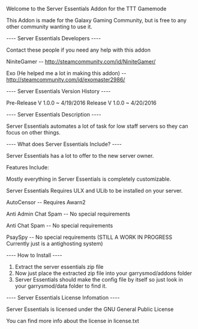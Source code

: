 Welcome to the Server Essentials Addon for the TTT Gamemode

This Addon is made for the Galaxy Gaming Community, but is free to any other community wanting to use it.

---- Server Essentials Developers ----

Contact these people if you need any help with this addon

NiniteGamer -- http://steamcommunity.com/id/NiniteGamer/

Exo (He helped me a lot in making this addon) -- http://steamcommunity.com/id/exomaster2986/

---- Server Essentials Version History ----

Pre-Release V 1.0.0 ~ 4/19/2016
Release V 1.0.0 ~ 4/20/2016

---- Server Essentials Description ----

Server Essentials automates a lot of task for low staff servers so they can focus on other things.

---- What does Server Essentials Include? ----

Server Essentials has a lot to offer to the new server owner.

Features Include:

Mostly everything in Server Essentials is completely customizable.

Server Essentials Requires ULX and ULib to be installed on your server.

AutoCensor -- Requires Awarn2

Anti Admin Chat Spam -- No special requirements

Anti Chat Spam -- No special requirements

PsaySpy -- No special requirements (STILL A WORK IN PROGRESS Currently just is a antighosting system)

---- How to Install ----

1. Extract the server essentials zip file
2. Now just place the extracted zip file into your garrysmod/addons folder
3. Server Essentials should make the config file by itself so just look in your garrysmod/data folder to find it.

---- Server Essentials License Infomation ----

Server Essentials is licensed under the GNU General Public License

You can find more info about the license in license.txt

